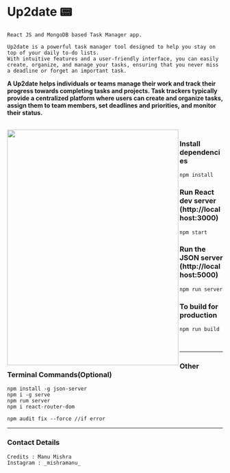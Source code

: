 # Up2date 📟
```
React JS and MongoDB based Task Manager app.
```
```
Up2date is a powerful task manager tool designed to help you stay on top of your daily to-do lists. 
With intuitive features and a user-friendly interface, you can easily create, organize, and manage your tasks, ensuring that you never miss a deadline or forget an important task. 
```


<p>
  <b>
    A Up2date helps individuals or teams manage their work and track their progress towards completing tasks and projects. 
    Task trackers typically provide a centralized platform where users can create and organize tasks, assign them to team members, set deadlines and priorities, and monitor their status.
  </b>
</p>

<br>

<div float="right" width="400">
  <img align="left" height="550" width="400" src="Thumbnail.jpeg">
</div>




### Install dependencies

```
npm install
```

### Run React dev server (http://localhost:3000)

```
npm start
```

### Run the JSON server (http://localhost:5000)

```
npm run server
```

### To build for production

```
npm run build
```
<br>
<hr>

### Other Terminal Commands(Optional)

```
npm install -g json-server
npm i -g serve
npm rum server
npm i react-router-dom

npm audit fix --force //if error
```

<hr>

### Contact Details
```
Credits : Manu Mishra
Instagram : _mishramanu_
```

